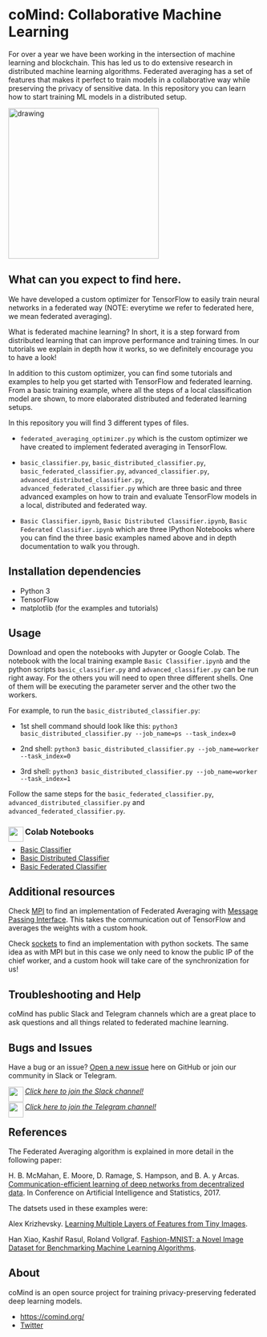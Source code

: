# coMind: Collaborative Machine Learning

For over a year we have been working in the intersection of machine learning and blockchain. This has led us to do extensive research in distributed machine learning algorithms. Federated averaging has a set of features that makes it perfect to train models in a collaborative way while preserving the privacy of sensitive data. In this repository you can learn how to start training ML models in a distributed setup.

<img src="https://raw.githubusercontent.com/coMindOrg/federated-averaging-tutorials/master/images/comindorg_logo.png" alt="drawing" width="300"/>

## What can you expect to find here.

We have developed a custom optimizer for TensorFlow to easily train neural networks in a federated way (NOTE: everytime we refer to federated here, we mean federated averaging).

What is federated machine learning? In short, it is a step forward from distributed learning that can improve performance and training times. In our tutorials we explain in depth how it works, so we definitely encourage you to have a look!

In addition to this custom optimizer, you can find some tutorials and examples to help you get started with TensorFlow and federated learning. From a basic training example, where all the steps of a local classification model are shown, to more elaborated distributed and federated learning setups.

In this repository you will find 3 different types of files.

- `federated_averaging_optimizer.py` which is the custom optimizer we have created to implement federated averaging in TensorFlow.

- `basic_classifier.py`, `basic_distributed_classifier.py`, `basic_federated_classifier.py`, `advanced_classifier.py`, `advanced_distributed_classifier.py`, `advanced_federated_classifier.py` which are three basic and three advanced examples on how to train and evaluate TensorFlow models in a local, distributed and federated way.

- `Basic Classifier.ipynb`, `Basic Distributed Classifier.ipynb`, `Basic Federated Classifier.ipynb` which are three IPython Notebooks where you can find the three basic examples named above and in depth documentation to walk you through.

## Installation dependencies

- Python 3
- TensorFlow
- matplotlib (for the examples and tutorials)

## Usage

Download and open the notebooks with Jupyter or Google Colab. The notebook with the local training example `Basic Classifier.ipynb` and the python scripts `basic_classifier.py` and `advanced_classifier.py` can be run right away. For the others you will need to open three different shells. One of them will be executing the parameter server and the other two the workers.

For example, to run the `basic_distributed_classifier.py`:

* 1st shell command should look like this: `python3 basic_distributed_classifier.py --job_name=ps --task_index=0`

* 2nd shell: `python3 basic_distributed_classifier.py --job_name=worker --task_index=0`

* 3rd shell: `python3 basic_distributed_classifier.py --job_name=worker --task_index=1`

Follow the same steps for the `basic_federated_classifier.py`, `advanced_distributed_classifier.py` and `advanced_federated_classifier.py`.

### Colab Notebooks <img height="30px" src="https://raw.githubusercontent.com/coMindOrg/federated-averaging-tutorials/master/images/colab_logo.png" align="left"> 

* [Basic Classifier](https://colab.research.google.com/drive/1hJ6UhELZ9sK3eX2_c-MamjxNt4gzgCis)
* [Basic Distributed Classifier](https://colab.research.google.com/drive/1ZsSOD_J9aFRL4xACVUw0lau0Bc9IPD-C)
* [Basic Federated Classifier](https://colab.research.google.com/drive/1zMNAJlqnNSziKYECTWhPyj4HSzg1g8sx)

## Additional resources

Check [MPI](https://github.com/coMindOrg/federated-averaging-tutorials/tree/master/MPI) to find an implementation of Federated Averaging with [Message Passing Interface](https://www.mpich.org/). This takes the communication out of TensorFlow and averages the weights with a custom hook. 

Check [sockets](https://github.com/coMindOrg/federated-averaging-tutorials/tree/master/sockets) to find an implementation with python sockets. The same idea as with MPI but in this case we only need to know the public IP of the chief worker, and a custom hook will take care of the synchronization for us!

## Troubleshooting and Help

coMind has public Slack and Telegram channels which are a great place to ask questions and all things related to federated machine learning.

## Bugs and Issues

Have a bug or an issue? [Open a new issue](https://github.com/coMindOrg/federated-averaging-tutorials/issues) here on GitHub or join our community in Slack or Telegram.

*[Click here to join the Slack channel!](https://comindorg.slack.com/join/shared_invite/enQtNDMxMzc0NDA5OTEwLWIyZTg5MTg1MTM4NjhiNDM4YTU1OTI1NTgwY2NkNzZjYWY1NmI0ZjIyNWJiMTNkZmRhZDg2Nzc3YTYyNGQzM2I)* <img height="30px" src="https://raw.githubusercontent.com/coMindOrg/federated-averaging-tutorials/master/images/slack_logo.jpg" align="left"> 

*[Click here to join the Telegram channel!](https://t.me/comind)* <img height="30px" src="https://raw.githubusercontent.com/coMindOrg/federated-averaging-tutorials/master/images/telegram_logo.jpg" align="left">

## References

The Federated Averaging algorithm is explained in more detail in the following paper:

H. B. McMahan, E. Moore, D. Ramage, S. Hampson, and B. A. y Arcas. [Communication-efficient learning of deep networks from decentralized data](https://arxiv.org/pdf/1602.05629.pdf). In Conference on Artificial Intelligence and Statistics, 2017.

The datsets used in these examples were:

Alex Krizhevsky. [Learning Multiple Layers of Features from Tiny Images](https://www.cs.toronto.edu/~kriz/learning-features-2009-TR.pdf).

Han Xiao, Kashif Rasul, Roland Vollgraf. [Fashion-MNIST: a Novel Image Dataset for Benchmarking Machine Learning Algorithms](https://arxiv.org/abs/1708.07747).

## About

coMind is an open source project for training privacy-preserving federated deep learning models. 

* https://comind.org/
* [Twitter](https://twitter.com/coMindOrg)

